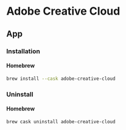 # Adobe Creative Cloud

## App

### Installation

#### Homebrew

```sh
brew install --cask adobe-creative-cloud
```

### Uninstall

#### Homebrew

```sh
brew cask uninstall adobe-creative-cloud
```
